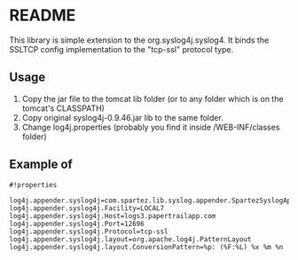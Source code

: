 # README #

This library is simple extension to the org.syslog4j.syslog4. It binds the SSLTCP config implementation to the "tcp-ssl" protocol type.

## Usage ##

1. Copy the jar file to the tomcat lib folder (or to any folder which is on the tomcat's CLASSPATH)
2. Copy original syslog4j-0.9.46.jar lib to the same folder.
3. Change log4j.properties (probably you find it inside /WEB-INF/classes folder)

## Example of ##


```
#!properties

log4j.appender.syslog4j=com.spartez.lib.syslog.appender.SpartezSyslogApender
log4j.appender.syslog4j.Facility=LOCAL7
log4j.appender.syslog4j.Host=logs3.papertrailapp.com
log4j.appender.syslog4j.Port=12696
log4j.appender.syslog4j.Protocol=tcp-ssl
log4j.appender.syslog4j.layout=org.apache.log4j.PatternLayout
log4j.appender.syslog4j.layout.ConversionPattern=%p: (%F:%L) %x %m %n
```
 